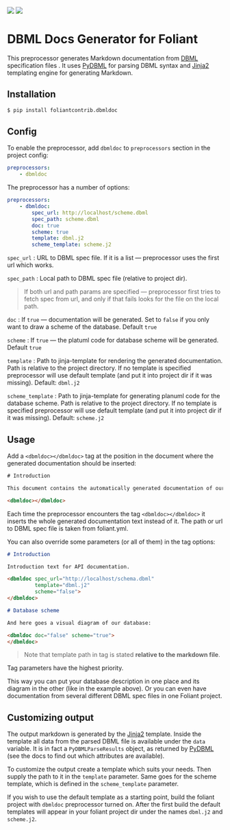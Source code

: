 [![](https://img.shields.io/pypi/v/foliantcontrib.dbmldoc.svg)](https://pypi.org/project/foliantcontrib.dbmldoc/)  [![](https://img.shields.io/github/v/tag/foliant-docs/foliantcontrib.dbmldoc.svg?label=GitHub)](https://github.com/foliant-docs/foliantcontrib.dbmldoc)

# DBML Docs Generator for Foliant

This preprocessor generates Markdown documentation from [DBML](https://www.dbml.org/) specification files . It uses [PyDBML](https://github.com/Vanderhoof/PyDBML) for parsing DBML syntax and [Jinja2](http://jinja.pocoo.org/) templating engine for generating Markdown.

## Installation

```bash
$ pip install foliantcontrib.dbmldoc
```

## Config

To enable the preprocessor, add `dbmldoc` to `preprocessors` section in the project config:

```yaml
preprocessors:
    - dbmldoc
```

The preprocessor has a number of options:

```yaml
preprocessors:
    - dbmldoc:
        spec_url: http://localhost/scheme.dbml
        spec_path: scheme.dbml
        doc: true
        scheme: true
        template: dbml.j2
        scheme_template: scheme.j2

```

`spec_url`
:    URL to DBML spec file. If it is a list — preprocessor uses the first url which works.

`spec_path`
:    Local path to DBML spec file (relative to project dir).

> If both url and path params are specified — preprocessor first tries to fetch spec from url, and only if that fails looks for the file on the local path.

`doc`
:   If `true` — documentation will be generated. Set to `false` if you only want to draw a scheme of the database. Default `true`

`scheme`
:   If `true` — the platuml code for database scheme will be generated. Default `true`

`template`
:   Path to jinja-template for rendering the generated documentation. Path is relative to the project directory. If no template is specified preprocessor will use default template (and put it into project dir if it was missing). Default: `dbml.j2`

`scheme_template`
:   Path to jinja-template for generating planuml code for the database scheme. Path is relative to the project directory. If no template is specified preprocessor will use default template (and put it into project dir if it was missing). Default: `scheme.j2`

## Usage

Add a `<dbmldoc></dbmldoc>` tag at the position in the document where the generated documentation should be inserted:

```html
# Introduction

This document contains the automatically generated documentation of our Database schema.

<dbmldoc></dbmldoc>
```

Each time the preprocessor encounters the tag `<dbmldoc></dbmldoc>` it inserts the whole generated documentation text instead of it. The path or url to DBML spec file is taken from foliant.yml.

You can also override some parameters (or all of them) in the tag options:

```markdown
# Introduction

Introduction text for API documentation.

<dbmldoc spec_url="http://localhost/schema.dbml"
         template="dbml.j2"
         scheme="false">
</dbmldoc>

# Database scheme

And here goes a visual diagram of our database:

<dbmldoc doc="false" scheme="true">
</dbmldoc>
```

> Note that template path in tag is stated **relative to the markdown file**.

Tag parameters have the highest priority.

This way you can put your database description in one place and its diagram in the other (like in the example above). Or you can even have documentation from several different DBML spec files in one Foliant project.

## Customizing output

The output markdown is generated by the [Jinja2](http://jinja.pocoo.org/) template. Inside the template all data from the parsed DBML file is available under the `data` variable. It is in fact a `PyDBMLParseResults` object, as returned by [PyDBML](https://github.com/Vanderhoof/PyDBML) (see the docs to find out which attributes are available).

To customize the output create a template which suits your needs. Then supply the path to it in the `template` parameter. Same goes for the scheme template, which is defined in the `scheme_template` parameter.

If you wish to use the default template as a starting point, build the foliant project with `dbmldoc` preprocessor turned on. After the first build the default templates will appear in your foliant project dir under the names `dbml.j2` and `scheme.j2`.
